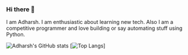 ### Hi there 👋

I am Adharsh. I am enthusiastic about learning new tech. Also I am a competitive programmer and love building or say automating stuff using Python.

![Adharsh's GitHub stats](https://github-readme-stats.vercel.app/api?username=AdharshM&count_private=true&show_icons=true&theme=radical)
[![Top Langs](https://github-readme-stats.vercel.app/api/top-langs/?username=AdharshM&count_private=true&theme=radical)]


<!--
**AdharshM/AdharshM** is a ✨ _special_ ✨ repository because its `README.md` (this file) appears on your GitHub profile.

Here are some ideas to get you started:

- 🔭 I’m currently working on ...
- 🌱 I’m currently learning ...
- 👯 I’m looking to collaborate on ...
- 🤔 I’m looking for help with ...
- 💬 Ask me about ...
- 📫 How to reach me: ...
- 😄 Pronouns: ...
- ⚡ Fun fact: ...
-->
